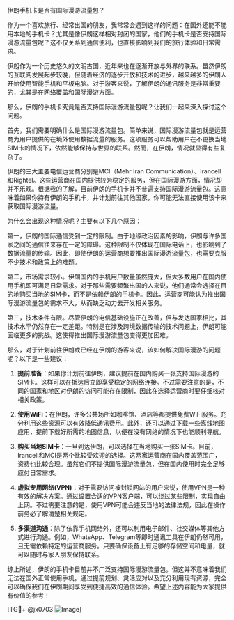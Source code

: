 伊朗手机卡是否有国际漫游流量包？

作为一个喜欢旅行、经常出国的朋友，我常常会遇到这样的问题：在国外还能不能用本地的手机卡？尤其是像伊朗这样相对封闭的国家，他们的手机卡是否支持国际漫游流量包呢？这不仅关系到通信便利，也直接影响到我们的旅行体验和日常需求。

伊朗作为一个历史悠久的文明古国，近年来也在逐渐开放与外界的联系。虽然伊朗的互联网发展起步较晚，但随着经济的逐步开放和技术的进步，越来越多的伊朗人开始使用智能手机和平板电脑。对于游客来说，了解伊朗的通讯服务是非常重要的，尤其是在网络覆盖和国际漫游方面。

那么，伊朗的手机卡究竟是否支持国际漫游流量包呢？让我们一起来深入探讨这个问题。

首先，我们需要明确什么是国际漫游流量包。简单来说，国际漫游流量包就是运营商为用户提供的在境外使用数据流量的服务。这项服务可以帮助用户在不更换当地SIM卡的情况下，依然能够保持与世界的联系。然而，在伊朗，情况就显得有些复杂了。

伊朗的三大主要电信运营商分别是MCI（Mehr Iran Communication）、Irancell和Rightel。这些运营商在国内提供较为稳定的服务，但在国际漫游方面，情况却并不乐观。根据我的了解，目前伊朗的手机卡并不普遍支持国际漫游流量包。这意味着如果你持有伊朗的手机卡，并计划前往其他国家，你可能无法直接使用该卡来获取国际漫游流量。

为什么会出现这种情况呢？主要有以下几个原因：

第一，伊朗的国际通信受到一定的限制。由于地缘政治因素的影响，伊朗与许多国家之间的通信往来存在一定的障碍。这种限制不仅体现在国际电话上，也影响到了数据流量的传输。因此，即使伊朗的运营商想要推出国际漫游流量包，也需要克服不少技术和政策上的难题。

第二，市场需求较小。伊朗国内的手机用户数量虽然庞大，但大多数用户在国内使用手机即可满足日常需求。对于那些需要频繁出国的人来说，他们通常会选择在目的地购买当地的SIM卡，而不是依赖伊朗的手机卡。因此，运营商可能认为推出国际漫游流量包的需求不大，从而缺乏动力去开发相关服务。

第三，技术条件有限。尽管伊朗的电信基础设施正在改善，但与发达国家相比，其技术水平仍然存在一定差距。特别是在涉及跨境数据传输的技术问题上，伊朗可能面临更多的挑战。这使得推出国际漫游流量包变得更加困难。

那么，对于计划前往伊朗或已经在伊朗的游客来说，该如何解决国际漫游的问题呢？以下是一些建议：

1. **提前准备**：如果你计划前往伊朗，建议提前在国内购买一张支持国际漫游的SIM卡。这样可以在抵达后立即享受稳定的网络连接。不过需要注意的是，不同的国家和地区对伊朗的访问可能存在限制，因此在选择运营商时要仔细核对相关政策。

2. **使用WiFi**：在伊朗，许多公共场所如咖啡馆、酒店等都提供免费WiFi服务。充分利用这些资源可以有效降低通讯费用。此外，还可以通过下载一些离线地图应用，提前下载好所需的地图信息，以便在没有网络的情况下也能顺利导航。

3. **购买当地SIM卡**：一旦到达伊朗，可以选择在当地购买一张SIM卡。目前，Irancell和MCI是两个比较受欢迎的选择。这两家运营商在国内覆盖范围广，资费也比较合理。虽然它们不提供国际漫游流量包，但在国内使用时完全足够应付日常需求。

4. **虚拟专用网络(VPN)**：对于需要访问被封锁网站的用户来说，使用VPN是一种有效的解决方案。通过设置合适的VPN客户端，可以绕过某些限制，实现自由上网。不过需要注意的是，使用VPN可能会违反当地的法律法规，因此在操作前务必了解清楚相关规定。

5. **多渠道沟通**：除了依靠手机网络外，还可以利用电子邮件、社交媒体等其他方式进行沟通。例如，WhatsApp、Telegram等即时通讯工具在伊朗仍然可用，且无需依赖特定的运营商服务。只要确保设备上有足够的存储空间和电量，就可以随时与家人朋友保持联系。

综上所述，伊朗的手机卡目前并不广泛支持国际漫游流量包。但这并不意味着我们无法在国外正常使用手机。通过提前规划、灵活应对以及充分利用现有资源，完全可以确保我们在伊朗期间享受到便捷高效的通信体验。希望上述内容能为大家提供有价值的参考！

[TG💪+ @jx0703 ![Image](https://github.com/user-attachments/assets/dbca1d08-cadb-493c-b0ec-ad6f7a83f270)]